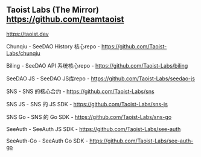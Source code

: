 ## Taoist Labs (The Mirror) https://github.com/teamtaoist

https://taoist.dev

<!--

**Here are some ideas to get you started:**

🙋‍♀️ A short introduction - what is your organization all about?
🌈 Contribution guidelines - how can the community get involved?
👩‍💻 Useful resources - where can the community find your docs? Is there anything else the community should know?
🍿 Fun facts - what does your team eat for breakfast?
🧙 Remember, you can do mighty things with the power of [Markdown](https://docs.github.com/github/writing-on-github/getting-started-with-writing-and-formatting-on-github/basic-writing-and-formatting-syntax)
-->

Chunqiu - SeeDAO History 核心repo - https://github.com/Taoist-Labs/chunqiu

Biling - SeeDAO API 系统核心repo - https://github.com/Taoist-Labs/biling

SeeDAO JS - SeeDAO JS库repo - https://github.com/Taoist-Labs/seedao-js

SNS - SNS 的核心合约 - https://github.com/Taoist-Labs/sns

SNS JS - SNS 的 JS SDK - https://github.com/Taoist-Labs/sns-js

SNS Go - SNS 的 Go SDK - https://github.com/Taoist-Labs/sns-go

SeeAuth - SeeAuth JS SDK - https://github.com/Taoist-Labs/see-auth

SeeAuth-Go - SeeAuth Go SDK - https://github.com/Taoist-Labs/see-auth-go
